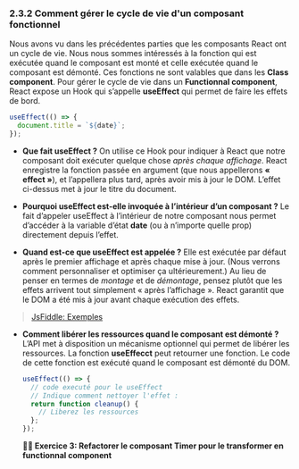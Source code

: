 ### 2.3.2 Comment gérer le cycle de vie d'un composant fonctionnel

Nous avons vu dans les précédentes parties que les composants React ont un cycle de vie. Nous nous sommes intéressés à la fonction qui est exécutée quand le composant est monté et celle exécutée quand le composant est démonté. Ces fonctions ne sont valables que dans les **Class component**.
Pour gérer le cycle de vie dans un **Functionnal component**, React expose un Hook qui s’appelle **useEffect** qui permet de faire les effets de bord.

```javascript
useEffect(() => {
  document.title = `${date}`;
});
```

- **Que fait useEffect ?** On utilise ce Hook pour indiquer à React que notre composant doit exécuter quelque chose _après chaque affichage_. React enregistre la fonction passée en argument (que nous appellerons **« effect »**), et l’appellera plus tard, après avoir mis à jour le DOM. L’effet ci-dessus met à jour le titre du document.

- **Pourquoi useEffect est-elle invoquée à l’intérieur d’un composant ?** Le fait d’appeler useEffect à l’intérieur de notre composant nous permet d’accéder à la variable d’état **date** (ou à n’importe quelle prop) directement depuis l’effet.

- **Quand est-ce que useEffect est appelée ?** Elle est exécutée par défaut après le premier affichage et après chaque mise à jour. (Nous verrons comment personnaliser et optimiser ça ultérieurement.) Au lieu de penser en termes de _montage_ et de _démontage_, pensez plutôt que les effets arrivent tout simplement « après l’affichage ». React garantit que le DOM a été mis à jour avant chaque exécution des effets.

> [JsFiddle: Exemples](https://jsfiddle.net/thies05/9nkvzase/289/)

- **Comment libérer les ressources quand le composant est démonté ?** L’API met à disposition un mécanisme optionnel qui permet de libérer les ressources. La fonction **useEffecct** peut retourner une fonction. Le code de cette fonction est exécuté quand le composant est démonté du DOM.

  ```javascript
  useEffect(() => {
    // code executé pour le useEffect
    // Indique comment nettoyer l'effet :
    return function cleanup() {
      // Liberez les ressources
    };
  });
  ```

  **:weight_lifting_man: Exercice 3: Refactorer le composant Timer pour le transformer en functionnal component**

